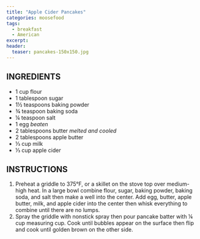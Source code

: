 ```yaml
---
title: "Apple Cider Pancakes"
categories: moosefood
tags: 
  - breakfast
  - American
excerpt: 
header:
  teaser: pancakes-150x150.jpg
---
```


## INGREDIENTS
* 1 cup flour
* 1 tablespoon sugar
* 1½ teaspoons baking powder
* ¾ teaspoon baking soda
* ¼ teaspoon salt
* 1 egg *beaten*
* 2 tablespoons butter *melted and cooled*
* 2 tablespoons apple butter
* ⅓ cup milk
* ⅓ cup apple cider

## INSTRUCTIONS
1. Preheat a griddle to 375°F, or a skillet on the stove top over medium-high heat. In a large bowl combine flour, sugar, baking powder, baking soda, and salt then make a well into the center. Add egg, butter, apple butter, milk, and apple cider into the center then whisk everything to combine until there are no lumps.
2. Spray the griddle with nonstick spray then pour pancake batter with ¼ cup measuring cup. Cook until bubbles appear on the surface then flip and cook until golden brown on the other side.
